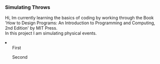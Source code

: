 ### Simulating Throws ###
 Hi, Im currently learning the basics of coding by working through the Book 'How to Design Programs: An Introduction to Programming and Computing, 2nd Edition' by MIT Press.
</br>
In this project I am simulating physical events. 

<li>
	<ol>First</ol><ol>Second</ol>